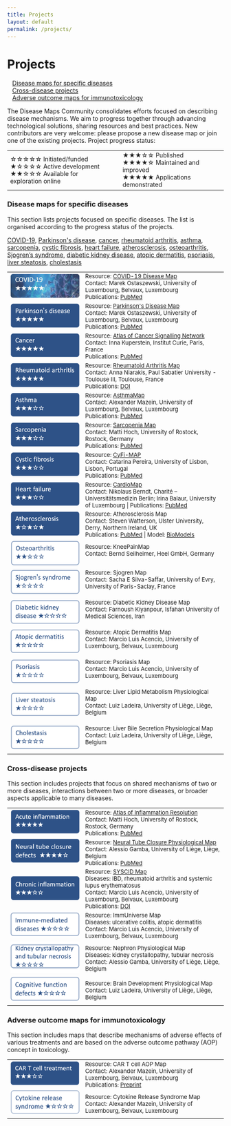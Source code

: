 ```yaml
---
title: Projects
layout: default
permalink: /projects/
---
```


# Projects

&nbsp;&nbsp; [Disease maps for specific diseases](#disease-maps-for-specific-diseases)  
&nbsp;&nbsp; [Cross-disease projects](#cross-disease-projects)  
&nbsp;&nbsp; [Adverse outcome maps for immunotoxicology](#adverse-outcome-maps-for-immunotoxicology)  
        
The Disease Maps Community consolidates efforts focused on describing disease mechanisms. We aim to progress together through advancing technological solutions, sharing resources and best practices. New contributors are very welcome: please propose a new disease map or join one of the existing projects. Project progress status:

<table>
<tr style="height: 20px;">
<td style="width: 320px;">
&#9734;&#9734;&#9734;&#9734;&#9734; Initiated/funded<br />
&#9733;&#9734;&#9734;&#9734;&#9734; Active development<br />
&#9733;&#9733;&#9734;&#9734;&#9734; Available for exploration online 
</td>
<td style="width: 0px;"> </td>
<td style="width: 320px;"> 
&#9733;&#9733;&#9733;&#9734;&#9734; Published<br />
&#9733;&#9733;&#9733;&#9733;&#9734; Maintained and improved<br />  
&#9733;&#9733;&#9733;&#9733;&#9733; Applications demonstrated
</td>
</tr>
</table>

### Disease maps for specific diseases

This section lists projects focused on specific diseases. The list is organised according to the progress status of the projects.

[COVID-19](#COVID-19), [Parkinson's disease](#Parkinsons), [cancer](#Cancer), [rheumatoid arthritis](#Rheumatoidarthritis), [asthma](#Asthma), [sarcopenia](#Sarcopenia), [cystic fibrosis](#Cysticfibrosis), [heart failure](#Heartfailure), [atherosclerosis](#Atherosclerosis), [osteoarthritis](#Osteoarthritis), [Sjogren’s syndrome](#Sjogrens), [diabetic kidney disease](#Diabetickidneydisease), [atopic dermatitis](#Atopicdermatitis), [psoriasis](#Psoriasis), [liver steatosis](#Steatosis), [cholestasis](#Cholestasis)

<table>

<tr>
<td style="width: 160px; font-size:15px;"> 
<a href="../covid-19" target="_blank" id="COVID-19"><img src="../images/projects/button-covid2.png" alt="COVID-19"/></a> 
</td>
<td style="font-size:13px;"> 
Resource: <a href="https://covid19map.elixir-luxembourg.org/" target="_blank">COVID-19 Disease Map</a><br />
Contact: Marek Ostaszewski, University of Luxembourg, Belvaux, Luxembourg<br />
Publications: <a href="https://www.ncbi.nlm.nih.gov/pubmed/?term=34664389+32371892" target="_blank">PubMed</a>
</td>
</tr>

<tr>
<td style="width: 160px; font-size:15px;"> 
<a href="../parkinsons" target="_blank" id="Parkinsons"><img src="../images/projects/button-parkinsons2.png" alt="Parkinson's disease"/></a> 
</td>
<td style="font-size:13px;"> 
Resource: <a href="https://pdmap.uni.lu/" target="_blank">Parkinson's Disease Map</a><br />
Contact: Marek Ostaszewski, University of Luxembourg, Belvaux, Luxembourg<br />
Publications: <a href="https://www.ncbi.nlm.nih.gov/pubmed/23832570" target="_blank">PubMed</a>
</td>
</tr>

<tr>
<td style="width: 160px; font-size:15px;"> 
<a href="../cancer" target="_blank" id="Cancer"><img src="../images/projects/button-cancer2.png" alt="Cancer"/></a>
</td>
<td style="font-size:13px;"> 
Resource: <a href="https://acsn.curie.fr/ACSN2/ACSN2.html" target="_blank">Atlas of Cancer Signalling Network</a><br />
Contact: Inna Kuperstein, Institut Curie, Paris, France<br />
Publications: <a href="https://www.ncbi.nlm.nih.gov/pubmed/?term=32316560+26192618+29688383+29726961+25295490+27559053+25688112" target="_blank">PubMed</a>
</td>
</tr>

<tr>
<td style="width: 160px; font-size:15px;"> 
<a href="../rheumatoidarthritis" target="_blank" id="Rheumatoidarthritis"><img src="../images/projects/button-rheumatoidarthritis2.png" alt="Rheumatoid arthritis"/></a>
</td>
<td style="font-size:13px;"> 
Resource: <a href="https://ramap.uni.lu/minerva/" target="_blank">Rheumatoid Arthritis Map</a><br />
Contact: Anna Niarakis, Paul Sabatier University - Toulouse III, Toulouse, France<br />
Publications: <a href="https://doi.org/10.3389/fsysb.2022.925791" target="_blank">DOI</a>
</td>
</tr>

<tr>
<td style="width: 160px; font-size:15px;"> 
<a href="../asthma" target="_blank" id="Asthma"><img src="../images/projects/button-asthma2.png" alt="Asthma"/></a>
</td>
<td style="font-size:13px;"> 
Resource: <a href="http://asthma-map.org/" target="_blank">AsthmaMap</a><br />
Contact: Alexander Mazein, University of Luxembourg, Belvaux, Luxembourg<br />
Publications: <a href="https://www.ncbi.nlm.nih.gov/pubmed/30133857" target="_blank">PubMed</a>
</td>
</tr>

<tr>
<td style="width: 160px; font-size:15px;">  
<a href="../sarcopenia" target="_blank" id="Sarcopenia"><img src="../images/projects/button-sarcopenia2.png" alt="Sarcopenia"/></a>
</td>
<td style="font-size:13px;"> 
Resource: <a href="https://www.sbi.uni-rostock.de/research/projects/detail/73" target="_blank">Sarcopenia Map</a><br />
Contact: Matti Hoch, University of Rostock, Rostock, Germany<br />
Publications: <a href="https://www.ncbi.nlm.nih.gov/pubmed/36407505" target="_blank">PubMed</a>
</td>
</tr>

<tr>
<td style="width: 160px; font-size:15px;"> 
<a href="../cysticfibrosis" target="_blank" id="Cysticfibrosis"><img src="../images/projects/button-cysticfibrosis2.png" alt="Cystic fibrosis"/></a>
</td>
<td style="font-size:13px;"> 
Resource: <a href="https://cysticfibrosismap.github.io/" target="_blank">CyFi-MAP</a><br />
Contact: Catarina Pereira, University of Lisbon, Lisbon, Portugal<br />
Publications: <a href="https://www.ncbi.nlm.nih.gov/pubmed/34782688" target="_blank">PubMed</a>
</td>
</tr>

<tr>
<td style="width: 160px; font-size:15px;"> 
<a href="../heartfailure" target="_blank" id="Heartfailure"><img src="../images/projects/button-heartfailure2.png" alt="Heart failure"/></a>
</td>
<td style="font-size:13px;"> 
Resource: <a href="https://cardiomap.elixir-luxembourg.org/" target="_blank">CardioMap</a><br />
Contact: Nikolaus Berndt, Charité – Universitätsmedizin Berlin; Irina Balaur, University of Luxembourg | Publications: <a href="https://pubmed.ncbi.nlm.nih.gov/34762513/" target="_blank">PubMed</a>
</td>
</tr>

<tr>
<td style="width: 160px; font-size:15px;"> 
<a href="../atherosclerosis" target="_blank" id="Atherosclerosis"><img src="../images/projects/button-atherosclerosis2.png" alt="Atherosclerosis"/></a>
</td>
<td style="font-size:13px;"> 
Resource: Atherosclerosis Map<br />
Contact: Steven Watterson, Ulster University, Derry, Northern Ireland, UK<br />
Publications: <a href="https://www.ncbi.nlm.nih.gov/pubmed/30520978" target="_blank">PubMed</a> | 
Model: <a href="https://www.ebi.ac.uk/biomodels/MODEL1812100001#Overview" target="_blank">BioModels</a>
</td>
</tr>

<tr>
<td style="width: 160px; font-size:15px;"> 
<a href="../osteoarthritis" target="_blank" id="Osteoarthritis"><img src="../images/projects/button-osteoarthritis3.png" alt="Osteoarthritis"/></a>
</td>
<td style="font-size:13px;"> 
Resource: KneePainMap<br />
Contact: Bernd Seilheimer, Heel GmbH, Germany<br />
<br />
</td>
</tr>

<tr>
<td style="width: 160px; font-size:15px;"> 
<a href="../sjogrens" target="_blank" id="Sjogrens"><img src="../images/projects/button-sjogrens3.png" alt="sjogrens"/></a>
</td>
<td style="font-size:13px;"> 
Resource: Sjogren Map<br />
Contact: Sacha E Silva-Saffar, University of Evry, University of Paris-Saclay, France<br />
<br />
</td>
</tr>

<tr>
<td style="width: 160px; font-size:15px;"> 
<a href="../diabetickidneydisease" target="_blank" id="Diabetickidneydisease"><img src="../images/projects/button-diabetickidneydisease3.png" alt="diabetickidneydisease"/></a>
</td>
<td style="font-size:13px;"> 
Resource: Diabetic Kidney Disease Map<br />
Contact: Farnoush Kiyanpour, Isfahan University of Medical Sciences, Iran<br />
<br />
</td>
</tr>

<tr>
<td style="width: 160px; font-size:15px;"> 
<a href="../atopicdermatitis" target="_blank" id="Atopicdermatitis"><img src="../images/projects/button-atopicdermatitis3.png" alt="atopicdermatitis"/></a>
</td>
<td style="font-size:13px;"> 
Resource: Atopic Dermatitis Map<br />
Contact: Marcio Luis Acencio, University of Luxembourg, Belvaux, Luxembourg<br />
<br />
</td>
</tr>

<tr>
<td style="width: 160px; font-size:15px;"> 
<a href="../psoriasis" target="_blank" id="Psoriasis"><img src="../images/projects/button-psoriasis3.png" alt="psoriasis"/></a>
</td>
<td style="font-size:13px;"> 
Resource: Psoriasis Map<br />
Contact: Marcio Luis Acencio, University of Luxembourg, Belvaux, Luxembourg<br />
<br />
</td>
</tr>

<tr>
<td style="width: 160px; font-size:15px;"> 
<a href="../steatosis" target="_blank" id="Steatosis"><img src="../images/projects/button-steatosis3.png" alt="steatosis"/></a>
</td>
<td style="font-size:13px;"> 
Resource: Liver Lipid Metabolism Physiological Map<br />
Contact: Luiz Ladeira, University of Liège, Liège, Belgium<br />
<br />
</td>
</tr>

<tr>
<td style="width: 160px; font-size:15px;"> 
<a href="../cholestasis" target="_blank" id="Cholestasis"><img src="../images/projects/button-cholestasis3.png" alt="cholestasis"/></a>
</td>
<td style="font-size:13px;"> 
Resource: Liver Bile Secretion Physiological Map<br />
Contact: Luiz Ladeira, University of Liège, Liège, Belgium<br />
<br />
</td>
</tr>

</table>

### Cross-disease projects

This section includes projects that focus on shared mechanisms of two or more diseases, interactions between two or more diseases, or broader aspects applicable to many diseases.

<table>

<tr>
<td style="width: 160px; font-size:15px;"> 
<a href="../acuteinflammation" target="_blank" id="Acuteinflammation"><img src="../images/projects/button-acuteinflammation5.png" alt="Acute inflammation"/></a>
</td>
<td style="font-size:13px;"> 
Resource: <a href="https://air.bio.informatik.uni-rostock.de/" target="_blank">Atlas of Inflammation Resolution</a><br />
Contact: Matti Hoch, University of Rostock, Rostock, Germany<br />
Publications: <a href="https://www.ncbi.nlm.nih.gov/pubmed/?term=32893032+35473910+36973809" target="_blank">PubMed</a>
</td>
</tr>

<tr>
<td style="width: 160px; font-size:15px;"> 
<a href="../neuraltubeclosure" target="_blank" id="Neuraltubeclosure"><img src="../images/projects/button-neuraltubeclosure5.png" alt="Neural tube closure"/></a>
</td>
<td style="font-size:13px;"> 
Resource: <a href="https://ontox.elixir-luxembourg.org/minerva/index.xhtml?id=Neural_Tube_Closure_PM_v1" target="_blank">Neural Tube Closure Physiological Map</a><br />
Contact: Alessio Gamba, University of Liège, Liège, Belgium<br />
Publications: <a href="https://pubmed.ncbi.nlm.nih.gov/32926990/" target="_blank">PubMed</a>
</td>
</tr>

<tr>
<td style="width: 160px; font-size:15px;"> 
<a href="../syscid" target="_blank" id="syscid"><img src="../images/projects/button-syscid5.png" alt="syscid"/></a>
</td>
<td style="font-size:13px;"> 
Resource: <a href="https://syscid.elixir-luxembourg.org/minerva/" target="_blank">SYSCID Map</a><br />
Diseases: IBD, rheumatoid arthritis and systemic lupus erythematosus<br />
Contact: Marcio Luis Acencio, University of Luxembourg, Belvaux, Luxembourg<br />
Publications: <a href="https://doi.org/10.3389/fimmu.2023.1257321" target="_blank">DOI</a>
</td>
</tr>

<tr>
<td style="width: 160px; font-size:15px;"> 
<a href="../immuniverse" target="_blank" id="immuniverse"><img src="../images/projects/button-immuniverse3.png" alt="immuniverse"/></a>
</td>
<td style="font-size:13px;"> 
Resource: ImmUniverse Map<br />
Diseases: ulcerative colitis, atopic dermatitis<br />
Contact: Marcio Luis Acencio, University of Luxembourg, Belvaux, Luxembourg
</td>
</tr>

<tr>
<td style="width: 160px; font-size:15px;"> 
<a href="../nephron" target="_blank" id="nephron"><img src="../images/projects/button-nephron3.png" alt="nephron"/></a>
</td>
<td style="font-size:13px;"> 
Resource: Nephron Physiological Map<br />
Diseases: kidney crystallopathy, tubular necrosis<br />
Contact: Alessio Gamba, University of Liège, Liège, Belgium
</td>
</tr>

<tr>
<td style="width: 160px; font-size:15px;"> 
<a href="../braindevelopment" target="_blank" id="braindevelopment"><img src="../images/projects/button-braindevelopment3.png" alt="braindevelopment"/></a>
</td>
<td style="font-size:13px;"> 
Resource: Brain Development Physiological Map<br />
Contact: Luiz Ladeira, University of Liège, Liège, Belgium
</td>
</tr>

</table>

### Adverse outcome maps for immunotoxicology

This section includes maps that describe mechanisms of adverse effects of various treatments and are based on the adverse outcome pathway (AOP) concept in toxicology.  

<table>

<tr>
<td style="width: 160px; font-size:15px;"> 
<a href="../cart" target="_blank" id="cart"><img src="../images/projects/button-cart5.png" alt="cart"/></a>
</td>
<td style="font-size:13px;"> 
Resource: CAR T cell AOP Map<br />
Contact: Alexander Mazein, University of Luxembourg, Belvaux, Luxembourg<br />
Publications: <a href="https://doi.org/10.1101/2023.03.21.533620" target="_blank">Preprint</a>
</td>
</tr>

<tr>
<td style="width: 160px; font-size:15px;"> 
<a href="../crs" target="_blank" id="crs"><img src="../images/projects/button-crs.png" alt="CRS"/></a>
</td>
<td style="font-size:13px;"> 
Resource: Cytokine Release Syndrome Map<br />
Contact: Alexander Mazein, University of Luxembourg, Belvaux, Luxembourg
</td>
</tr>

</table>
